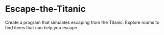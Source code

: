 # Escape-the-Titanic
Create a program that simulates escaping from the Titanic. Explore rooms to find items that can help you escape.
